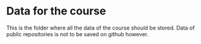 # Data for the course

This is the folder where all the data of the course should be stored. 
Data of public repositories is not to be saved on github however.

